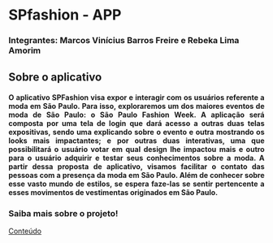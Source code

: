 # SPfashion - APP
### Integrantes: Marcos Vinícius Barros Freire e Rebeka Lima Amorim

## Sobre o aplicativo

#### <p align="justify"> O aplicativo SPFashion visa expor e interagir com os usuários referente a moda em São Paulo. Para isso, exploraremos um dos maiores eventos de moda de São Paulo: o São Paulo Fashion Week. A aplicação será composta por uma tela de login que dará acesso a outras duas telas expositivas, sendo uma explicando sobre o evento e outra mostrando os looks mais impactantes; e por outras duas interativas, uma que possibilitará o usuário votar em qual design lhe impactou mais e outro para o usuário adquirir e testar seus conhecimentos sobre a moda. A partir dessa proposta de aplicativo, visamos facilitar o contato das pessoas com a presença da moda em São Paulo. Além de conhecer sobre esse vasto mundo de estilos, se espera faze-las se sentir pertencente a esses movimentos de vestimentas originados em São Paulo. </p>

### Saiba mais sobre o projeto!
[Conteúdo](https://github.com/rebekaamorim/SPfashion/wiki)
